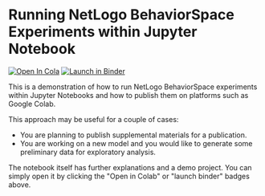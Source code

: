 # Running NetLogo BehaviorSpace Experiments within Jupyter Notebook

[![Open In Cola](https://colab.research.google.com/assets/colab-badge.svg)](https://colab.research.google.com/github/umit1010/jupyter-notebook-netlogo-behaviorspace/blob/main/NetLogo_BehaviorSpace_Notebook_Demo.ipynb) [![Launch in Binder](https://mybinder.org/badge_logo.svg)](https://mybinder.org/v2/gh/umit1010/jupyter-notebook-netlogo-behaviorspace/d842608cecf381c188cee84b3cb3cb3cd070af8d?urlpath=lab%2Ftree%2FNetLogo_BehaviorSpace_Notebook_Demo.ipynb)


This is a demonstration of how to run NetLogo BehaviorSpace experiments within Jupyter Notebooks and how to publish them on platforms such as Google Colab.

This approach may be useful for a couple of cases:

* You are planning to publish supplemental materials for a publication.
* You are working on a new model and you would like to generate some preliminary data for exploratory analysis.

The notebook itself has further explanations and a demo project. You can simply open it by clicking the "Open in Colab" or "launch binder" badges above.